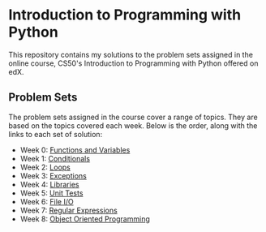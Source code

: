 # Introduction to Programming with Python
This repository contains my solutions to the problem sets assigned in the online course, CS50's Introduction to Programming with Python offered on edX.

## Problem Sets
The problem sets assigned in the course cover a range of topics. They are based on the topics covered each week. Below is the order, along with the links to each set of solution:
- Week 0: [Functions and Variables](week0)
- Week 1: [Conditionals](week1)
- Week 2: [Loops](week2)
- Week 3: [Exceptions](week3)
- Week 4: [Libraries](week4)
- Week 5: [Unit Tests](week5)
- Week 6: [File I/O](week6)
- Week 7: [Regular Expressions](week7)
- Week 8: [Object Oriented Programming](week8)

